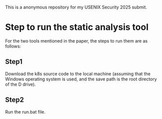 This is a anonymous repository for my USENIX Security 2025 submit.


# Step to run the static analysis tool

For the two tools mentioned in the paper, the steps to run them are as follows:

## Step1

Download the k8s source code to the local machine (assuming that the Windows operating system is used, and the save path is the root directory of the D drive).

## Step2

Run the run.bat file.
